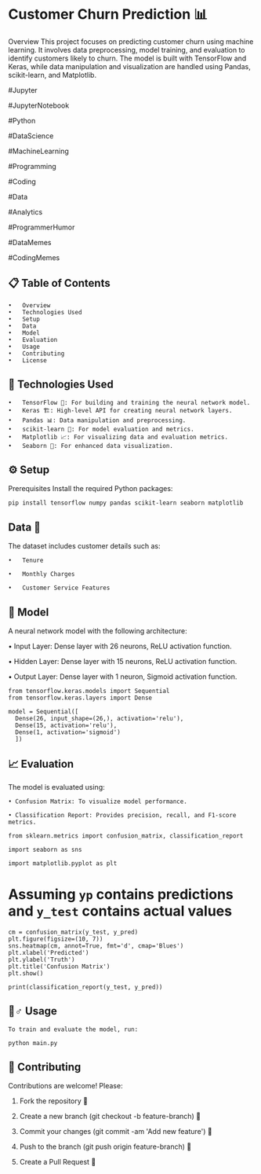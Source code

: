 # Customer Churn Prediction 📊
Overview
This project focuses on predicting customer churn using machine learning. It involves data preprocessing, model training, and evaluation to identify customers likely to churn. The model is built with TensorFlow and Keras, while data manipulation and visualization are handled using Pandas, scikit-learn, and Matplotlib.

#Jupyter

#JupyterNotebook

#Python

#DataScience

#MachineLearning

#Programming

#Coding

#Data

#Analytics

#ProgrammerHumor

#DataMemes

#CodingMemes

## 📋 Table of Contents
    •	Overview
    •	Technologies Used
    •	Setup
    •	Data
    •	Model
    •	Evaluation
    •	Usage
    •	Contributing
    •	License
## 🔧 Technologies Used
    •	TensorFlow 🧠: For building and training the neural network model.
    •	Keras 🏗️: High-level API for creating neural network layers.
    •	Pandas 📊: Data manipulation and preprocessing.
    •	scikit-learn 🔬: For model evaluation and metrics.
    •	Matplotlib 📈: For visualizing data and evaluation metrics.
    •	Seaborn 🌈: For enhanced data visualization.
## ⚙️ Setup
  Prerequisites
   Install the required Python packages:
   
    pip install tensorflow numpy pandas scikit-learn seaborn matplotlib
    
## Data 📂
The dataset includes customer details such as:

    •	Tenure
    
    •	Monthly Charges
    
    •	Customer Service Features
## 🧠 Model
  A neural network model with the following architecture:
    
  •	Input Layer: Dense layer with 26 neurons, ReLU activation function.

  •	Hidden Layer: Dense layer with 15 neurons, ReLU activation function.

  •	Output Layer: Dense layer with 1 neuron, Sigmoid activation function.
    
    from tensorflow.keras.models import Sequential
    from tensorflow.keras.layers import Dense

    model = Sequential([
      Dense(26, input_shape=(26,), activation='relu'),
      Dense(15, activation='relu'),
      Dense(1, activation='sigmoid')
      ])
## 📈 Evaluation
The model is evaluated using:
    
    • Confusion Matrix: To visualize model performance.
    
    • Classification Report: Provides precision, recall, and F1-score metrics.
    
    from sklearn.metrics import confusion_matrix, classification_report
    
    import seaborn as sns
    
    import matplotlib.pyplot as plt

# Assuming `yp` contains predictions and `y_test` contains actual values
    cm = confusion_matrix(y_test, y_pred)
    plt.figure(figsize=(10, 7))
    sns.heatmap(cm, annot=True, fmt='d', cmap='Blues')
    plt.xlabel('Predicted')
    plt.ylabel('Truth')
    plt.title('Confusion Matrix')
    plt.show()

    print(classification_report(y_test, y_pred))
## 🏃♂️ Usage

    To train and evaluate the model, run:

    python main.py

## 🤝 Contributing
Contributions are welcome! Please:

1.	Fork the repository 🍴

2.	Create a new branch (git checkout -b feature-branch) 🌿

4.	Commit your changes (git commit -am 'Add new feature') 📝

5.	Push to the branch (git push origin feature-branch) 🚀

6.	Create a Pull Request 💬

